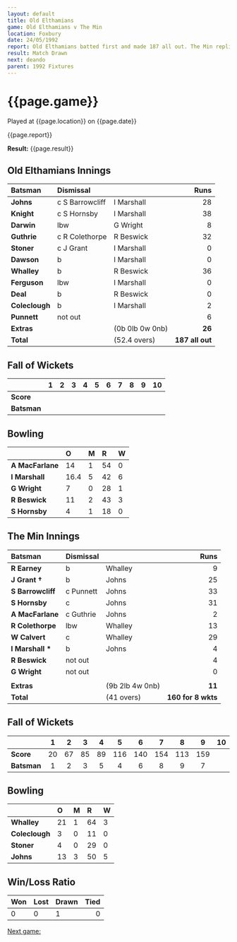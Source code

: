 ```yaml
---
layout: default
title: Old Elthamians
game: Old Elthamians v The Min
location: Foxbury
date: 24/05/1992
report: Old Elthamians batted first and made 187 all out. The Min replied with 160 for 8 wkts
result: Match Drawn
next: deando
parent: 1992 Fixtures
---
```


# {{page.game}}

Played at {{page.location}} on {{page.date}}

{{page.report}}

**Result:** {{page.result}}

## Old Elthamians Innings

| Batsman | Dismissal |  | Runs |
|:---|:---|---|---:|
| **Johns** | c S Barrowcliff | I Marshall | 28 | 
| **Knight** | c S Hornsby | I Marshall | 38 | 
| **Darwin** | lbw | G Wright | 8 | 
| **Guthrie** | c R Colethorpe | R Beswick | 32 | 
| **Stoner** | c J Grant | I Marshall | 0 | 
| **Dawson** | b | I Marshall | 0 |
| **Whalley** | b | R Beswick | 36 | 
| **Ferguson** | lbw | I Marshall | 0 |
| **Deal** | b | R Beswick | 0 | 
| **Coleclough** | b | I Marshall |  2| 
| **Punnett** | not out |  | 6 |
| **Extras** | | (0b 0lb 0w 0nb) | **26** | 
| **Total** | | (52.4 overs) | **187 all out** | 

## Fall of Wickets

| | 1 | 2 | 3 | 4 | 5 | 6 | 7 | 8 | 9 | 10 |
|---|:---:|:---:|:---:|:---:|:---:|:---:|:---:|:---:|:---:|:---:|
| **Score** |  |  |  |  |  |  |  |  |  |  |
| **Batsman** |  |  |  |  |  |  |  |  |  |  |

## Bowling

| | O | M | R | W |
|---|:---|:---|:---|:---|
| **A MacFarlane** | 14 | 1 | 54 | 0 | 
| **I Marshall** | 16.4 | 5 | 42 | 6 | 
| **G Wright** | 7 | 0 | 28 | 1 | 
| **R Beswick** | 11 | 2 | 43 | 3 | 
| **S Hornsby** | 4 | 1 | 18 | 0 |

## The Min Innings

| Batsman | Dismissal |  | Runs |
|:---|:---|---|---:|
| **R Earney** | b | Whalley | 9 | 
| **J Grant &#8224;** | b | Johns | 25 | 
| **S Barrowcliff** | c Punnett | Johns | 33 | 
| **S Hornsby** | c | Johns | 31 | 
| **A MacFarlane** | c Guthrie | Johns | 2 | 
| **R Colethorpe** | lbw | Whalley | 13 | 
| **W Calvert** | c | Whalley | 29 | 
| **I Marshall &#42;** | b | Johns | 4 | 
| **R Beswick** | not out |  | 4 | 
| **G Wright** | not out |  | 0 | 
|  |  |  |  |
| **Extras** | | (9b 2lb 4w 0nb) | **11** | 
| **Total** | | (41 overs) | **160 for 8 wkts** | 

## Fall of Wickets

| | 1 | 2 | 3 | 4 | 5 | 6 | 7 | 8 | 9 | 10 |
|---|:---:|:---:|:---:|:---:|:---:|:---:|:---:|:---:|:---:|:---:|
| **Score** | 20 | 67 | 85 | 89 | 116 | 140 | 154 | 113 | 159 |  | 
| **Batsman** | 1 | 2 | 3 | 5 | 4 | 6 | 8 | 9 | 7 |  | 

## Bowling

| | O | M | R | W |
|---|:---|:---|:---|:---|
| **Whalley** | 21 | 1 | 64 | 3 | 
| **Coleclough** | 3 | 0 | 11 | 0 | 
| **Stoner** | 4 | 0 | 29 | 0 | 
| **Johns** | 13 | 3 | 50 | 5 | 

## Win/Loss Ratio

| Won | Lost | Drawn | Tied |
|:---|:---|:---|---:|
| 0 | 0 | 1 | 0 |

[Next game:]({{page.next}})